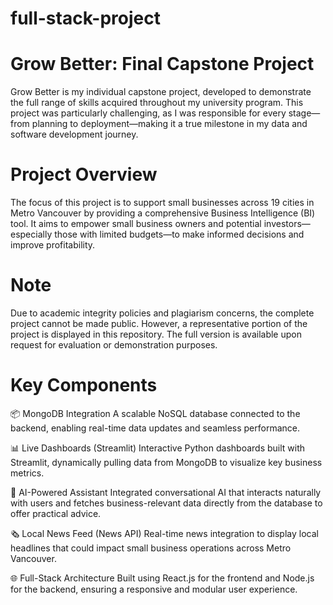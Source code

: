 # full-stack-project

# Grow Better: Final Capstone Project
Grow Better is my individual capstone project, developed to demonstrate the full range of skills acquired throughout my university program. This project was particularly challenging, as I was responsible for every stage—from planning to deployment—making it a true milestone in my data and software development journey.

# Project Overview
The focus of this project is to support small businesses across 19 cities in Metro Vancouver by providing a comprehensive Business Intelligence (BI) tool. It aims to empower small business owners and potential investors—especially those with limited budgets—to make informed decisions and improve profitability.

# Note
Due to academic integrity policies and plagiarism concerns, the complete project cannot be made public. However, a representative portion of the project is displayed in this repository. The full version is available upon request for evaluation or demonstration purposes.

# Key Components
📦 MongoDB Integration
A scalable NoSQL database connected to the backend, enabling real-time data updates and seamless performance.

📊 Live Dashboards (Streamlit)
Interactive Python dashboards built with Streamlit, dynamically pulling data from MongoDB to visualize key business metrics.

🤖 AI-Powered Assistant
Integrated conversational AI that interacts naturally with users and fetches business-relevant data directly from the database to offer practical advice.

🗞️ Local News Feed (News API)
Real-time news integration to display local headlines that could impact small business operations across Metro Vancouver.

🌐 Full-Stack Architecture
Built using React.js for the frontend and Node.js for the backend, ensuring a responsive and modular user experience.


